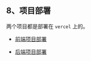 ## 8、项目部署

两个项目都是部署在 `vercel` 上的。

- [前端项目部署](https://cn.vitejs.dev/guide/static-deploy.html#vercel)

- [后端项目部署](https://neteasecloudmusicapi.vercel.app/#/?id=vercel-%e9%83%a8%e7%bd%b2)
